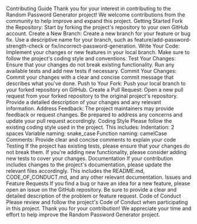 Contributing Guide
Thank you for your interest in contributing to the Random Password Generator project! We welcome contributions from the community to help improve and expand this project.
Getting Started
Fork the Repository: Start by forking the project's repository to your own GitHub account.
Create a New Branch: Create a new branch for your feature or bug fix. Use a descriptive name for your branch, such as feature/add-password-strength-check or fix/incorrect-password-generation.
Write Your Code: Implement your changes or new features in your local branch. Make sure to follow the project's coding style and conventions.
Test Your Changes: Ensure that your changes do not break existing functionality. Run any available tests and add new tests if necessary.
Commit Your Changes: Commit your changes with a clear and concise commit message that describes what you've done.
Push to Your Fork: Push your local branch to your forked repository on GitHub.
Create a Pull Request: Open a new pull request from your forked repository to the original project's repository. Provide a detailed description of your changes and any relevant information.
Address Feedback: The project maintainers may provide feedback or request changes. Be prepared to address any concerns and update your pull request accordingly.
Coding Style
Please follow the existing coding style used in the project. This includes:
Indentation: 2 spaces
Variable naming: snake_case
Function naming: camelCase
Comments: Provide clear and concise comments to explain your code
Testing
If the project has existing tests, please ensure that your changes do not break them. If you're adding new functionality, please consider adding new tests to cover your changes.
Documentation
If your contribution includes changes to the project's documentation, please update the relevant files accordingly. This includes the README.md, CODE_OF_CONDUCT.md, and any other relevant documentation.
Issues and Feature Requests
If you find a bug or have an idea for a new feature, please open an issue on the GitHub repository. Be sure to provide a clear and detailed description of the problem or feature request.
Code of Conduct
Please review and follow the project's Code of Conduct when participating in this project.
Thank you for your contribution! We appreciate your time and effort to help improve the Random Password Generator project.


